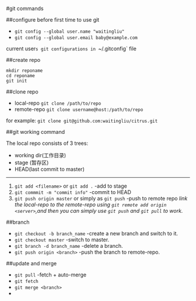 #git commands

##configure before first time to use git

* `git config --global user.name "waitingliu"`
* `git config --global user.email baby@example.com`

current user`s git configurations in `~/.gitconfig` file

##create repo

```
mkdir reponame
cd reponame
git init
```
##clone repo

* local-repo `git clone /path/to/repo`
* remote-repo `git clone username@host:/path/to/repo`

for example: `git clone git@github.com:waitingliu/citrus.git`

##git working command

The local repo consists of 3 trees:

* working dir(工作目录)
* stage (暂存区)
* HEAD(last commit to master)
----
1. `git add <filename>` or `git add .`  -add to stage
2. `git commmit -m "commit info"`  -commit to HEAD
3. `git push origin master` or simply as `git push` -push to remote repo
*link the local-repo to the remote-repo using `git remote add origin <server>`,and then you can simply use `git push` and `git pull` to work.*

##branch

* `git checkout -b branch_name` -create a new branch and switch to it.
* `git checkout master`  -switch to master.
* `git branch -d branch_name` -delete a branch.
* `git push origin <branch>` -push the branch to remote-repo.

##update and merge

* `git pull`  -fetch + auto-merge
* `git fetch` 
* `git merge <branch>`
* 



